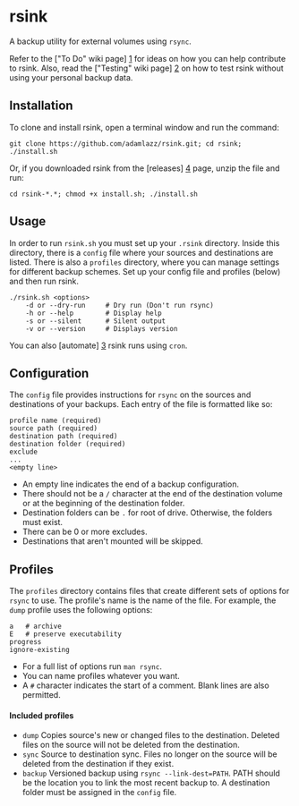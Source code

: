 # rsink

A backup utility for external volumes using `rsync`.

Refer to the ["To Do" wiki page] [1] for ideas on how you can help contribute to rsink. Also, read the ["Testing" wiki page] [2] on how to test rsink without using your personal backup data.

## Installation

To clone and install rsink, open a terminal window and run the command:

```
git clone https://github.com/adamlazz/rsink.git; cd rsink; ./install.sh
```

Or, if you downloaded rsink from the [releases] [4] page, unzip the file and run:

```
cd rsink-*.*; chmod +x install.sh; ./install.sh
```

## Usage

In order to run `rsink.sh` you must set up your `.rsink` directory. Inside this directory, there is a `config` file where your sources and destinations are listed. There is also a `profiles` directory, where you can manage settings for different backup schemes. Set up your config file and profiles (below) and then run rsink.

```
./rsink.sh <options>
    -d or --dry-run     # Dry run (Don't run rsync)
    -h or --help        # Display help
    -s or --silent      # Silent output
    -v or --version     # Displays version
```

You can also [automate] [3] rsink runs using `cron`.

## Configuration

The `config` file provides instructions for `rsync` on the sources and destinations of your backups. Each entry of the file is formatted like so:

```
profile name (required)
source path (required)
destination path (required)
destination folder (required)
exclude
...
<empty line>
```

* An empty line indicates the end of a backup configuration.
* There should not be a `/` character at the end of the destination volume or at the beginning of the destination folder.
* Destination folders can be `.` for root of drive. Otherwise, the folders must exist.
* There can be 0 or more excludes.
* Destinations that aren't mounted will be skipped.

## Profiles

The `profiles` directory contains files that create different sets of options for `rsync` to use. The profile's name is the name of the file. For example, the `dump` profile uses the following options:

```
a   # archive
E   # preserve executability
progress
ignore-existing
```

* For a full list of options run `man rsync`.
* You can name profiles whatever you want.
* A `#` character indicates the start of a comment. Blank lines are also permitted.

#### Included profiles

* `dump` Copies source's new or changed files to the destination. Deleted files on the source will not be deleted from the destination.
* `sync` Source to destination sync. Files no longer on the source will be deleted from the destination if they exist.
* `backup` Versioned backup using `rsync --link-dest=PATH`. PATH should be the location you to link the most recent backup to. A destination folder must be assigned in the `config` file.

[1]: https://github.com/adamlazz/rsink/wiki/To-Do
[2]: https://github.com/adamlazz/rsink/wiki/Testing
[3]: https://github.com/adamlazz/rsink/wiki/Automation
[4]: https://github.com/adamlazz/rsink/releases
